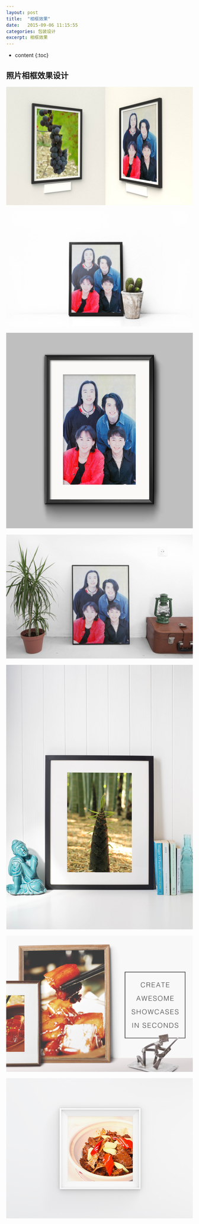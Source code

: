 ```yaml
---
layout: post
title:  "相框效果"
date:   2015-09-06 11:15:55
categories: 包装设计
excerpt: 相框效果
---
```


* content
{:toc}

## 照片相框效果设计

![福隆酒店](/css/pics/xiangkuang/1.jpg "相框效果") 

![福隆酒店](/css/pics/xiangkuang/2.jpg "相框效果") 

![福隆酒店](/css/pics/xiangkuang/3.jpg "相框效果") 

![福隆酒店](/css/pics/xiangkuang/4.jpg "相框效果") 

![福隆酒店](/css/pics/xiangkuang/5.jpg "相框效果") 

![福隆酒店](/css/pics/xiangkuang/6.jpg "相框效果") 

![福隆酒店](/css/pics/xiangkuang/7.jpg "相框效果") 
